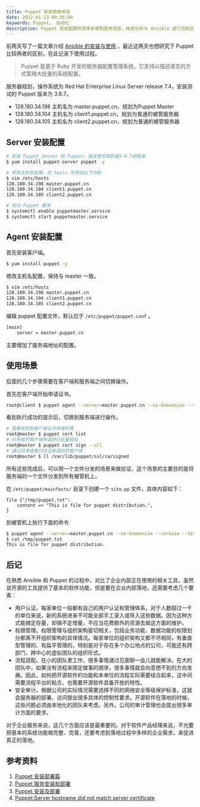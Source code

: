 ```yaml
---
title: Puppet 安装使用体验
date: 2022-01-13 08:35:04
keywords: Puppet， 自动化
description: Puppet 安装配置的简单步骤和使用场景，用来分析与 Ansible 进行功能比对。
---
```


前两天写了一篇文章介绍 [Ansible 的安装与使用](http://www.edulinks.cn/2022/01/04/20220104-run-ansible-offline/) 。最近这两天也想研究下 Puppet 比较两者的区别，在此记录下使用过程。

> Puppet 是基于 Ruby 开发的服务器配置管理系统，它支持以描述语言的方式管理大批量的系统配置。

服务器规划，操作系统为 Red Hat Enterprise Linux Server release 7.4，安装测试的 Puppet 版本为 3.8.7。

* 128.180.34.198 主机名为 master.puppet.cn，规划为Puppet Master
* 128.180.34.104 主机名为 client1.puppet.cn，规划为普通的被管服务器
* 128.180.34.105 主机名为 client2.puppet.cn，规划为普通的被管服务器

## Server 安装配置

```sh
# 安装 Puppet Server 和 Puppet，我这里安装的是3.8.7的版本
$ yum install puppet-server puppet -y

# 修改主机名配置，在 hosts 中添加以下内容
$ vim /etc/hosts
128.180.34.198 master.puppet.cn
128.180.34.104 client1.puppet.cn
128.180.34.105 client2.puppet.cn

# 启动 Puppet 服务
$ systemctl enable puppetmaster.service
$ systemctl start puppetmaster.service
```

## Agent 安装配置

首先安装客户端。

```sh
$ yum install puppet -y
```

修改主机名配置，保持与 master 一致。

```sh
$ vim /etc/hosts
128.180.34.198 master.puppet.cn
128.180.34.104 client1.puppet.cn
128.180.34.105 client2.puppet.cn
```

编辑 puppet 配置文件，默认位于 `/etc/puppet/puppet.conf` 。

```sh
[main]
    server = master.puppet.cn
```

主要增加了服务端地址的配置。

## 使用场景

后面的几个步骤需要在客户端和服务端之间切换操作。

首先在客户端开始申请证书。

```sh
root@client $ puppet agent --server=master.puppet.cn --no-daemonize --verbose
```

看到执行成功的提示后，切换到服务端进行操作。

```sh
# 查看收到的客户端证书申请列表
root@master $ puppet cert list
# 对所有的客户端申请进行批量授权
root@master $ puppet cert sign --all
# 通过目录查看已经注册成功的客户端
root@master $ ll /var/lib/puppet/ssl/ca/signed
```

所有这些完成后，可以用一个文件分发的场景来做验证，这个场景的主要目的是将服务端的一个文件分发到所有被管机上。

在 `/etc/puppet/mainfests/` 目录下创建一个 `site.pp` 文件，具体内容如下：

```
file {"/tmp/puppet.txt":
	content => "This is file for puppet distribution.",
}
```

到被管机上执行下面的命令

```sh
$ puppet agent --server=master.puppet.cn --no-daemonize --verbose --test
$ cat /tmp/puppet.txt
This is file for puppet distribution.
```

## 后记

在熟悉 Ansible 和 Puppet 的过程中，对比了企业内部正在使用的相关工具，虽然说开源的工具提供了基本的软件功能，但是要在企业内部落地，还需要考虑几个要素：

* 用户认证。每家单位一般都有自己的用户认证和管理体系，对于人数超过一千的单位来说，新的系统进来不可能全部手工录入或导入这些数据。因为这种方式能搞定存量，却搞不定增量，不应当花费额外的资源去做这方面的维护。
* 权限管理。权限管理与组织架构密切相关，包括业务功能、数据功能的权限划分都离不开组织架构的具体情况。每家单位的组织架构又都不尽相同，有垂直型管理的、有扁平管理的，特别是对于存在多个办公地点的公司，可能还有跨部门、跨中心的虚拟团队的组织形式。
* 流程适配。在小的团队里工作，很多事情通过见面聊一会儿就能解决。在大的团队中，如果没有流程来限定做事的顺序，很多事情就会向意想不到的方向发展。因此，如何把开源软件的功能和本单位的流程实际需要结合起来，这中间需要流程平台的粘合，也需要开源软件具备开放的特性。
* 安全审计。根据公司的实际情况需要选择不同的网络安全等级保护标准，这就会服务器的部署、访问提出很多具体的控制性要求。开源软件在落地的时候，这些问题必须由本地化的团队来考虑。另外，公司的审计管理也会提出很多审计方面的要求。

对于企业服务来说，这几个方面应该是最重要的。对于软件产品经理来说，不光要把基本的系统功能做完整、完善，还要考虑到落地过程中多样的企业需求，来促进真正的落地。

## 参考资料

1. [Puppet 安装部署篇](https://blog.51cto.com/215687833/1962448)
2. [Puppet 服务安装和部署](https://blog.51cto.com/u_11134648/2161486)
2. [Puppet 安装及部署](https://www.cnblogs.com/gentlemanhai/p/3529554.html)
2. [Puppet:Server hostname did not match server certificate](https://stackoverflow.com/questions/30637414/puppet-server-hostname-did-not-match-server-certificate)
